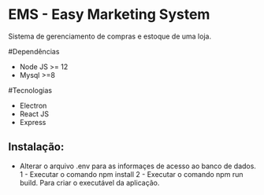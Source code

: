 # EMS - Easy Marketing System
Sistema de gerenciamento de compras e estoque de uma loja.

#Dependências
 - Node JS >= 12
 - Mysql >=8

#Tecnologias
 - Electron
 - React JS
 - Express
 
 
 
 ## Instalação:
  - Alterar o arquivo .env para as informaçes de acesso ao banco de dados.
  1 - Executar o comando npm install
  2 - Executar o comando npm run build. Para criar o executável da aplicação. 
